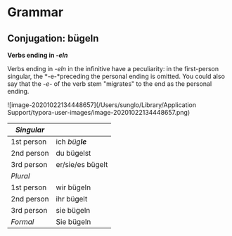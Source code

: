 # Grammar 



## Conjugation: bügeln

**Verbs ending in *-eln***

Verbs ending in *-eln* in the infinitive have a peculiarity: in the first-person singular, the *-e-*preceding the personal ending is omitted. You could also say that the *-e-* of the verb stem "migrates" to the end as the personal ending.

![image-20201022134448657](/Users/sunglo/Library/Application Support/typora-user-images/image-20201022134448657.png)

| *Singular* |                  |
| ---------- | ---------------- |
| 1st person | ich *büg**le***  |
| 2nd person | du bügelst       |
| 3rd person | er/sie/es bügelt |
| *Plural*   |                  |
| 1st person | wir bügeln       |
| 2nd person | ihr bügelt       |
| 3rd person | sie bügeln       |
| *Formal*   | Sie bügeln       |